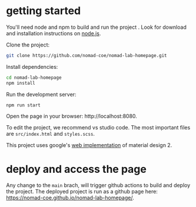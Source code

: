 # getting started

You'll need node and npm to build and run the project . Look for download and installation instructions on [node.js](https://nodejs.org/en/).


Clone the project:

```sh
git clone https://github.com/nomad-coe/nomad-lab-homepage.git
```

Install dependencies:

```sh
cd nomad-lab-homepage
npm install
```

Run the development server:

```sh
npm run start
```

Open the page in your browser: http://localhost:8080.

To edit the project, we recommend vs studio code. The most important files are `src/index.html` and `styles.scss`.

This project uses google's [web implementation](https://m2.material.io/develop/web) of material design 2. 
 
# deploy and access the page

Any change to the `main` brach, will trigger github actions to build and deploy the project. The
deployed project is run as a github page here: https://nomad-coe.github.io/nomad-lab-homepage/.